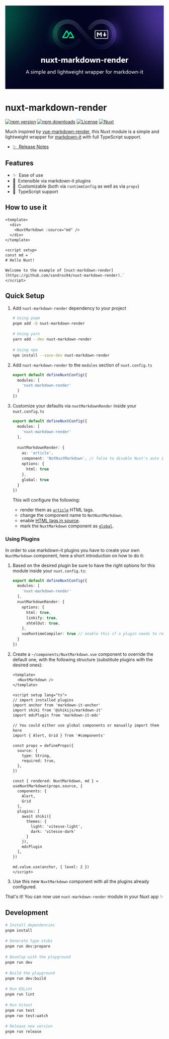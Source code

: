 ![nuxt-markdown-render](https://raw.githubusercontent.com/sandros94/nuxt-markdown-render/main/docs/public/nuxt-markdown-render_cover.png)

# nuxt-markdown-render

[![npm version][npm-version-src]][npm-version-href]
[![npm downloads][npm-downloads-src]][npm-downloads-href]
[![License][license-src]][license-href]
[![Nuxt][nuxt-src]][nuxt-href]

Much inspired by [vue-markdown-render](https://github.com/cloudacy/vue-markdown-render), this Nuxt module is a simple and lightweight wrapper for [markdown-it](https://markdown-it.github.io/) with full TypeScript support.

- [✨ &nbsp;Release Notes](/CHANGELOG.md)
<!-- TODO: following links -->
<!-- - [🏀 Online playground](https://stackblitz.com/github/sandros94/nuxt-markdown-render?file=playground%2Fapp.vue) -->
<!-- - [📖 &nbsp;Documentation](https://example.com) -->

## Features

<!-- Highlight some of the features your module provide here -->
- ✨ &nbsp;Ease of use
- 🧩 &nbsp;Extensible via markdown-it plugins
- 🎨 &nbsp;Customizable (both via `runtimeConfig` as well as via `props`)
- 📘 &nbsp;TypeScript support

## How to use it

```vue
<template>
  <div>
    <NuxtMarkdown :source="md" />
  </div>
</template>

<script setup>
const md = `
# Hello Nuxt!

Welcome to the example of [nuxt-markdown-render](https://github.com/sandros94/nuxt-markdown-render).`
</script>

```

## Quick Setup

1. Add `nuxt-markdown-render` dependency to your project
    ```bash
    # Using pnpm
    pnpm add -D nuxt-markdown-render
    
    # Using yarn
    yarn add --dev nuxt-markdown-render
    
    # Using npm
    npm install --save-dev nuxt-markdown-render
    ```

2. Add `nuxt-markdown-render` to the `modules` section of `nuxt.config.ts`
    ```ts
    export default defineNuxtConfig({
      modules: [
        'nuxt-markdown-render'
      ]
    })
    ```

3. Customize your defaults via `nuxtMarkdownRender` inside your `nuxt.config.ts`
    ```ts
    export default defineNuxtConfig({
      modules: [
        'nuxt-markdown-render'
      ],
    
      nuxtMarkdownRender: {
        as: 'article',
        component: 'NotNuxtMarkdown', // false to disable Nuxt's auto import
        options: {
          html: true
        },
        global: true
      }
    })
    ```
    This will configure the following:
    - render them as [`article`](https://developer.mozilla.org/en-US/docs/Web/HTML/Element/article) HTML tags.
    - change the component name to `NotNuxtMarkdown`.
    - enable [HTML tags in source](https://markdown-it.github.io/markdown-it/#MarkdownIt.new).
    - mark the `NuxtMarkdown` component as [`global`](https://nuxt.com/docs/guide/directory-structure/components#dynamic-components).

### Using Plugins

In order to use markdown-it plugins you have to create your own `NuxtMarkdown` component, here a short introduction on how to do it:

1. Based on the desired plugin be sure to have the right options for this module inside your `nuxt.config.ts`:
    ```ts
    export default defineNuxtConfig({
      modules: [
        'nuxt-markdown-render'
      ],
      nuxtMarkdownRender: {
        options: {
          html: true,
          linkify: true,
          xhtmlOut: true,
        },
        vueRuntimeCompiler: true // enable this if a plugin needs to render vue components
      }
    })
    ```

2. Create a `~/components/NuxtMarkdown.vue` component to override the default one, with the following structure (substitute plugins with the desired ones):
    ```vue
    <template>
      <NuxtMarkdown />
    </template>

    <script setup lang="ts">
    // import installed plugins
    import anchor from 'markdown-it-anchor'
    import shiki from '@shikijs/markdown-it'
    import mdcPlugin from 'markdown-it-mdc'

    // You could either use global components or manually import them here
    import { Alert, Grid } from '#components'

    const props = defineProps({
      source: {
        type: String,
        required: true,
      },
    })

    const { rendered: NuxtMarkdown, md } = useNuxtMarkdown(props.source, {
      components: {
        Alert,
        Grid
      },
      plugins: [
        await shiki({
          themes: {
            light: 'vitesse-light',
            dark: 'vitesse-dark'
          }
        }),
        mdcPlugin
      ],
    })

    md.value.use(anchor, { level: 2 })
    </script>
    ```

3. Use this new `NuxtMarkdown` component with all the plugins already configured.

That's it! You can now use `nuxt-markdown-render` module in your Nuxt app ✨

## Development

```bash
# Install dependencies
pnpm install

# Generate type stubs
pnpm run dev:prepare

# Develop with the playground
pnpm run dev

# Build the playground
pnpm run dev:build

# Run ESLint
pnpm run lint

# Run Vitest
pnpm run test
pnpm run test:watch

# Release new version
pnpm run release
```

<!-- Badges -->
[npm-version-src]: https://img.shields.io/npm/v/nuxt-markdown-render/latest.svg?style=flat&colorA=18181B&colorB=28CF8D
[npm-version-href]: https://npmjs.com/package/nuxt-markdown-render

[npm-downloads-src]: https://img.shields.io/npm/dm/nuxt-markdown-render.svg?style=flat&colorA=18181B&colorB=28CF8D
[npm-downloads-href]: https://npmjs.com/package/nuxt-markdown-render

[license-src]: https://img.shields.io/npm/l/nuxt-markdown-render.svg?style=flat&colorA=18181B&colorB=28CF8D
[license-href]: https://npmjs.com/package/nuxt-markdown-render

[nuxt-src]: https://img.shields.io/badge/Nuxt-18181B?logo=nuxt.js
[nuxt-href]: https://nuxt.com
